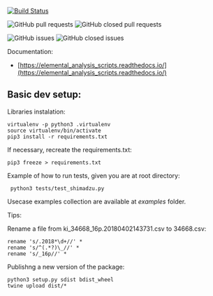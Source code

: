 [![Build Status](https://travis-ci.org/thiagogomesverissimo/elemental_analysis_scripts.svg?branch=master)](https://travis-ci.org/thiagogomesverissimo/elemental_analysis_scripts)

![GitHub pull requests](https://img.shields.io/github/issues-pr-raw/thiagogomesverissimo/elemental_analysis_scripts.svg) 
![GitHub closed pull requests](https://img.shields.io/github/issues-pr-closed-raw/thiagogomesverissimo/elemental_analysis_scripts.svg)

![GitHub issues](https://img.shields.io/github/issues/thiagogomesverissimo/elemental_analysis_scripts.svg) 
![GitHub closed issues](https://img.shields.io/github/issues-closed/thiagogomesverissimo/elemental_analysis_scripts.svg)

Documentation:

  - [https://elemental_analysis_scripts.readthedocs.io/](https://elemental_analysis_scripts.readthedocs.io/)

## Basic dev setup:

Libraries instalation:

    virtualenv -p python3 .virtualenv
    source virtualenv/bin/activate
    pip3 install -r requirements.txt

If necessary, recreate the requirements.txt:

    pip3 freeze > requirements.txt

Example of how to run tests, given you are at root directory:

     python3 tests/test_shimadzu.py

Usecase examples collection are available at *examples* folder.

Tips:

Rename a file from ki_34668_16p.20180402143731.csv to 34668.csv:

    rename 's/.2018*\d+//' *
    rename 's/^(.*?)\_//' *
    rename 's/_16p//' *

Publishng a new version of the package:

    python3 setup.py sdist bdist_wheel
    twine upload dist/*

